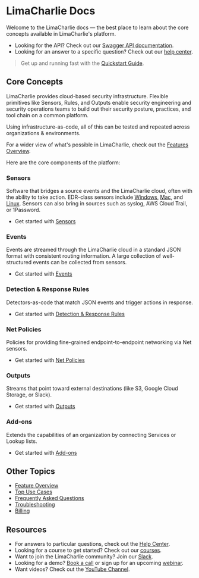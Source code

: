 # LimaCharlie Docs

Welcome to the LimaCharlie docs &mdash; the best place to learn about the core concepts available in LimaCharlie's platform. 

* Looking for the API? Check out our [Swagger API documentation](https://doc.limacharlie.io/docs/api/container/static/swagger/v1/swagger.json).
* Looking for an answer to a specific question? Check out our [help center](https://help.limacharlie.io).

> Get up and running fast with the [Quickstart Guide](lcc_quick_start.md).

## Core Concepts
 
LimaCharlie provides cloud-based security infrastructure. Flexible primitives like Sensors, Rules, and Outputs enable security engineering and security operations teams to build out their security posture, practices, and tool chain on a common platform. 

Using infrastructure-as-code, all of this can be tested and repeated across organizations & environments.

For a wider view of what's possible in LimaCharlie, check out the [Features Overview](features.md).

Here are the core components of the platform:

### Sensors

Software that bridges a source events and the LimaCharlie cloud, often with the ability to take action. EDR-class sensors include [Windows](sensors/windows.md), [Mac](sensors/mac.md), and [Linux](sensors/linux.md). Sensors can also bring in sources such as syslog, AWS Cloud Trail, or 1Password.

* Get started with [Sensors](sensors.md)

### Events

Events are streamed through the LimaCharlie cloud in a standard JSON format with consistent routing information. A large collection of well-structured events can be collected from sensors.

* Get started with [Events](events-overview.md)

### Detection & Response Rules

Detectors-as-code that match JSON events and trigger actions in response.

* Get started with [Detection & Response Rules](dr.md)

### Net Policies

Policies for providing fine-grained endpoint-to-endpoint networking via Net sensors.

* Get started with [Net Policies](lc-net.md)

### Outputs

Streams that point toward external destinations (like S3, Google Cloud Storage, or Slack).

* Get started with [Outputs](outputs.md)

### Add-ons

Extends the capabilities of an organization by connecting Services or Lookup lists.

* Get started with [Add-ons](user_addons.md)

## Other Topics

* [Feature Overview](features.md)
* [Top Use Cases](top-use-cases.md)
* [Frequently Asked Questions](faq.md)
* [Troubleshooting](troubleshooting.md)
* [Billing](billing.md)

## Resources

* For answers to particular questions, check out the [Help Center](https://help.limacharlie.io).
* Looking for a course to get started? Check out our [courses](https://edu.limacharlie.io/).
* Want to join the LimaCharlie community? Join our [Slack](https://slack.limacharlie.io).
* Looking for a demo? [Book a call](https://calendly.com/limacharlie-demo) or sign up for an upcoming [webinar](https://www.limacharlie.io/webinar).
* Want videos? Check out the [YouTube Channel](https://www.youtube.com/limacharlieio).